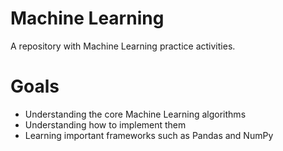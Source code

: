 # Machine Learning
A repository with Machine Learning practice activities.

# Goals
* Understanding the core Machine Learning algorithms
* Understanding how to implement them
* Learning important frameworks such as Pandas and NumPy
